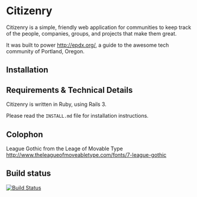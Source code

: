 Citizenry
=========
Citizenry is a simple, friendly web application for communities to keep track of
the people, companies, groups, and projects that make them great.

It was built to power http://epdx.org/, a guide to the awesome tech community of
Portland, Oregon.

Installation
------------
Requirements & Technical Details
--------------------------------
Citizenry is written in Ruby, using Rails 3.

Please read the `INSTALL.md` file for installation instructions.

Colophon
--------
League Gothic from the Leage of Movable Type
http://www.theleagueofmoveabletype.com/fonts/7-league-gothic

Build status
------------

[![Build Status](http://travis-ci.org/reidab/citizenry.png)](http://travis-ci.org/reidab/citizenry)

